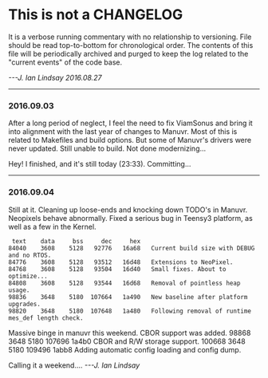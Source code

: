 # This is not a CHANGELOG
It is a verbose running commentary with no relationship to versioning.
File should be read top-to-bottom for chronological order.
The contents of this file will be periodically archived and purged to keep the log related to the "current events" of the code base.

_---J. Ian Lindsay 2016.08.27_

------

### 2016.09.03

After a long period of neglect, I feel the need to fix ViamSonus and bring it into
alignment with the last year of changes to Manuvr. Most of this is related to Makefiles
and build options. But some of Manuvr's drivers were never updated.
Still unable to build. Not done modernizing...

Hey! I finished, and it's still today (23:33).
Committing...

------

### 2016.09.04
Still at it. Cleaning up loose-ends and knocking down TODO's in Manuvr.
Neopixels behave abnormally. Fixed a serious bug in Teensy3 platform, as well
  as a few in the Kernel.

     text    data     bss     dec     hex
    84040    3608    5128   92776   16a68   Current build size with DEBUG and no RTOS.
    84776    3608    5128   93512   16d48   Extensions to NeoPixel.
    84768    3608    5128   93504   16d40   Small fixes. About to optimize...
    84808    3608    5128   93544   16d68   Removal of pointless heap usage.
    98836    3648    5180  107664   1a490   New baseline after platform upgrades.
    98820    3648    5180  107648   1a480   Following removal of runtime mes_def length check.

Massive binge in manuvr this weekend. CBOR support was added.
    98868    3648    5180  107696   1a4b0   CBOR and R/W storage support.
   100668    3648    5180  109496   1abb8   Adding automatic config loading and config dump.

Calling it a weekend....
_---J. Ian Lindsay_
